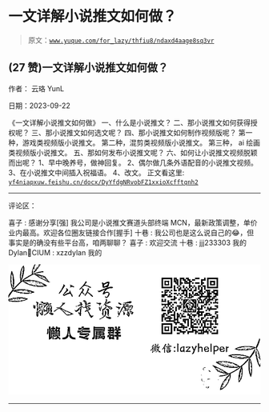 # 一文详解小说推文如何做？

> 原文：[`www.yuque.com/for_lazy/thfiu8/ndaxd4aage8sq3vr`](https://www.yuque.com/for_lazy/thfiu8/ndaxd4aage8sq3vr)

## (27 赞)一文详解小说推文如何做？

作者： 云珞 YunL

日期：2023-09-22

《一文详解小说推文如何做》
一、什么是小说推文？
二、那小说推文如何获得授权呢？
三、那小说推文如何选文呢？
四、那小说推文如何制作视频版呢？
第一种，游戏类视频版小说推文。
第二种，混剪类视频版小说推文。
第三种， ai 绘画类视频版小说推文。
五、那如何发布小说推文呢？
六、如何让小说推文视频脱颖而出呢？
1、早中晚养号，做神回复。
2、偶尔做几条外语配音的小说推文视频。
3、在小说推文中间插入祝福语。
4、改文。
正文看这里:
[`yf4niapxuw.feishu.cn/docx/DyYfdgNRvobFZ1xxioXcfftqnh2`](https://yf4niapxuw.feishu.cn/docx/DyYfdgNRvobFZ1xxioXcfftqnh2)

* * *

评论区：

喜子 : 感谢分享[强]
我公司是小说推文赛道头部终端 MCN，最新政策调整，单价业内最高。欢迎各位圈友链接合作[握手]
十巷 : 我公司也是这么说自己的😂，但事实是的确没有些平台高，咱两聊聊？
喜子 : 欢迎交流
十巷 : jjj233303 我的
Dylan💫CIUM : xzzdylan 我的

![](img/1c37d505930596d12a88ab23e11aa07a.png)

* * *